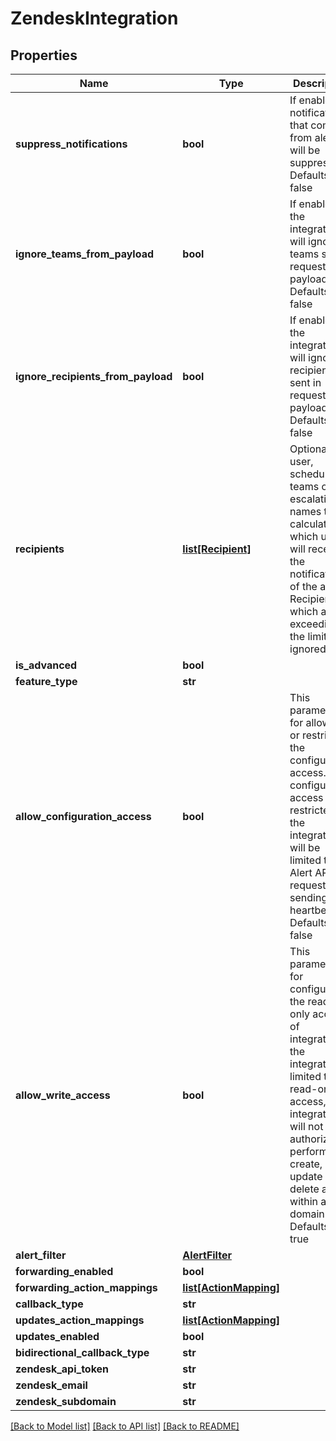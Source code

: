 # ZendeskIntegration

## Properties
Name | Type | Description | Notes
------------ | ------------- | ------------- | -------------
**suppress_notifications** | **bool** | If enabled, notifications that come from alerts will be suppressed. Defaults to false | [optional] 
**ignore_teams_from_payload** | **bool** | If enabled, the integration will ignore teams sent in request payloads. Defaults to false | [optional] 
**ignore_recipients_from_payload** | **bool** | If enabled, the integration will ignore recipients sent in request payloads. Defaults to false | [optional] 
**recipients** | [**list[Recipient]**](Recipient.md) | Optional user, schedule, teams or escalation names to calculate which users will receive the notifications of the alert. Recipients which are exceeding the limit are ignored | [optional] 
**is_advanced** | **bool** |  | [optional] 
**feature_type** | **str** |  | [optional] 
**allow_configuration_access** | **bool** | This parameter is for allowing or restricting the configuration access. If configuration access is restricted, the integration will be limited to Alert API requests and sending heartbeats. Defaults to false | [optional] 
**allow_write_access** | **bool** | This parameter is for configuring the read-only access of integration. If the integration is limited to read-only access, the integration will not be authorized to perform any create, update or delete action within any domain. Defaults to true | [optional] 
**alert_filter** | [**AlertFilter**](AlertFilter.md) |  | [optional] 
**forwarding_enabled** | **bool** |  | [optional] 
**forwarding_action_mappings** | [**list[ActionMapping]**](ActionMapping.md) |  | [optional] 
**callback_type** | **str** |  | [optional] 
**updates_action_mappings** | [**list[ActionMapping]**](ActionMapping.md) |  | [optional] 
**updates_enabled** | **bool** |  | [optional] 
**bidirectional_callback_type** | **str** |  | [optional] 
**zendesk_api_token** | **str** |  | [optional] 
**zendesk_email** | **str** |  | [optional] 
**zendesk_subdomain** | **str** |  | [optional] 

[[Back to Model list]](../README.md#documentation-for-models) [[Back to API list]](../README.md#documentation-for-api-endpoints) [[Back to README]](../README.md)


